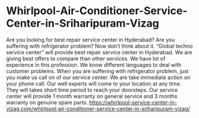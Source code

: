 # Whirlpool-Air-Conditioner-Service-Center-in-Sriharipuram-Vizag
Are you looking for best repair service center in Hyderabad? Are you suffering with refrigerator problem? Now don’t think about it. “Global techno service center” will provide best repair service center in Hyderabad. We are giving best offers to compare than other services. We have lot of experience in this profession. We know different languages to deal with customer problems. When you are suffering with refrigerator problem, just you make us call on of our service center. We are take immediate action on your phone call. Our well experts will come to your location at any time. They will takes short time period to reach your doorsteps. Our service center will provide 1 month warranty on general service and 3 months warranty on genuine spare parts.  https://whirlpool-service-center-in-vizag.com/whirlpool-air-conditioner-service-center-in-sriharipuram-vizag/
